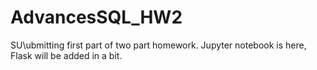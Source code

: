 # AdvancesSQL_HW2
SU\ubmitting first part of two part homework.
Jupyter notebook is here,
Flask will be added in a bit. 
